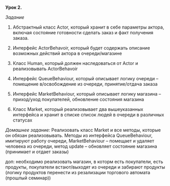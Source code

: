 **Урок 2.**

*Задание*

1. Абстрактный класс Actor, который хранит в себе параметры актора, 
включая состояние готовности сделать заказ и факт получения заказа.

2. Интерфейс ActorBehavoir, который будет содержать описание возможных
действий актора в очереди/магазине

3. Класс Human, который должен наследоваться от Actor и реализовывать ActorBehavoir

4. Интерфейс QueueBehaviour, который описывает логику очереди – помещение в/освобождение из
очереди, принятие/отдача заказа

5. Интерфейс MarketBehaviour, который описывает логику магазина – приход/уход покупателей,
обновление состояния магазина

6. Класс Market, который реализовывает два вышеуказанных интерфейса и хранит в списке
список людей в очереди в различных статусах

*Домашнее задание:*
Реализовать класс Market и все методы, которые он обязан реализовывать.
Методы из интерфейса QueueBehaviour, имитируют работу очереди,
MarketBehaviour – помещает и удаляет человека из очереди, метод update – обновляет
состояние магазина (принимает и отдает заказы)


доп: необходимо реализовать магазин, в которм есть покупатели, есть продукты, покупатели встают/выходят из очереди
и забирают продукты (логику продуктов перенести из резализации торгового автомата (прошлый семинар))

